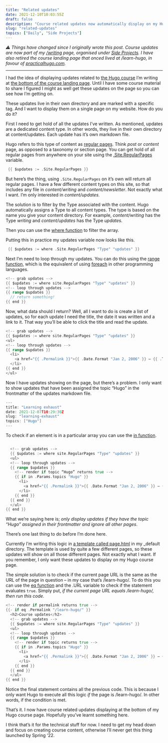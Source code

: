 ```yaml
---
title: "Related updates"
date: 2021-12-10T10:03:55Z
draft: false
description: "Course related updates now automatically display on my Hugo course page. It took some thought but the solution was pretty simple in the end."
slug: "related-updates"
topics: ["Daily", "Side Projects"]
---
```



*⚠️ Things have changed since I originally wrote this post. Course updates are now part of my [/writing](/writing) page, organised under [Side Projects](/topics/side-projects/). I have also retired the course landing page that onced lived at /learn-hugo, in favour of [practicalhugo.com](https://practicalhugo.com).*

---

I had the idea of displaying updates related to [the Hugo course](https://practicalhugo.com) I’m writing at [the bottom of the  course landing page](/learn-hugo/#updates).  Until I have some course material to share I figured I might as well get these updates on the page so you can see how I’m getting on. 

These updates live in their own directory and are marked with a specific tag. And I want to display them on a single page on my website. How do you do it?

First I need to get hold of all the updates I’ve written. As mentioned, updates are a dedicated content type. In other words, they live in their own directory at content/updates. Each update has it’s own markdown file.

Hugo refers to this type of content as [regular pages](https://gohugo.io/variables/site/#sitepages-compared-to-pages). Think *post* or *content* page, as opposed to a taxonomy or section page. You can get hold of all regular pages from anywhere on your site using the [.Site.RegularPages](https://gohugo.io/variables/site/#site-pages) variable. 

```go
 {{ $updates := .Site.RegularPages }} 
```

But here’s the thing, using `.Site.RegularPages` on it’s own will return all regular pages. I have a few different content types on this site, so that includes any file in *content/writing* and *content/newsletter*. Not exactly what I want. I’m only interested in *content/updates.*

The solution is to filter by the Type associated with the content. Hugo automatically assigns a Type to all content types. The type is based on the name you give your content directory. For example, *content/writing* has the Type *writing* and *content/updates* has the Type *updates.* 

Then you can use the [where function](https://gohugo.io/functions/where/) to filter the array.

Putting this in practice my updates variable now looks like this.

```go
 {{ $updates := where .Site.RegularPages "Type" "updates" }} 
```

Next I’m need to loop through my updates. You can do this using the [range function](https://gohugo.io/functions/range/), which is the equivalent of using [foreach](https://developer.mozilla.org/en-US/docs/Web/JavaScript/Reference/Global_Objects/Array/forEach) in other programming languages.

```go
<!-- grab updates -->
{{ $updates := where site.RegularPages "Type" "updates" }}  
<!-- loop through updates -->
{{ range $updates }}
  // return something!  
{{ end }}
```

Now, what data should I return? Well, all I want to do is create a list of updates, so for each update I need the title, the date it was written and a link to it. That way you’ll be able to click the title and read the update.

```go
<!-- grab updates -->
{{ $updates := where site.RegularPages "Type" "updates" }}  
<ul>
<!-- loop through updates -->
{{ range $updates }}
  <li>
    <a href="{{ .Permalink }}">{{ .Date.Format "Jan 2, 2006" }} – {{ .Title }}</a>
  </li>   
{{ end }}
</ul>
```

Now I have updates showing on the page, but there’s a problem. I only want to show updates that have been assigned the topic “Hugo” in the frontmatter of the updates markdown file. 

```go
---
title: "Learning exhaust"
date: 2021-12-07T10:29:30Z
slug: "learning-exhaust"
topics: ["Hugo"]
---
```

To check if an element is in a particular array you can use the [in function](https://gohugo.io/functions/in/).

```go

  <!-- grab updates -->
  {{ $updates := where site.RegularPages "Type" "updates" }}  
  <ul>
  <!-- loop through updates -->
  {{ range $updates }}
    <!-- render if topic “Hugo” returns true -->
    {{ if in .Params.topics "Hugo" }}
      <li>
        <a href="{{ .Permalink }}">{{ .Date.Format "Jan 2, 2006" }} – {{ .Title }}</a>
      </li>   
    {{ end }}
  {{ end }}
  </ul>
{{ end }}
```

What we’re saying here is; *only display updates if they have the topic “Hugo” assigned in their frontmatter and ignore all other pages*.

There’s one last thing to do before I’m done here. 

Currently I’m writing this logic in [a template called page.html](https://github.com/harrycresswell/harry/blob/master/themes/hc-starter/layouts/_default/page.html) in my _default directory. The template is used by quite a few different pages, so these updates will show on all those different pages. Not exactly what I want. If you remember, I only want these updates to display on my Hugo course page. 

The simple solution is to check if the current page URL is the same as the URL of the page in question – in my case that’s /learn-hugo/.  To do this you can use the [eq function](https://gohugo.io/functions/eq/) and the .URL variable to check if the  statement evaluates `true`. Simply put, *if the current page URL equals /learn-hugo/, then run this code*. 

```go
<!-- render if permalink returns true -->
{{- if eq .Permalink "/learn-hugo/" }}
  <h2>Course updates</h2>
  <!-- grab updates -->
  {{ $updates := where site.RegularPages "Type" "updates" }}  
  <ul>
  <!-- loop through updates -->
  {{ range $updates }}
    <!-- render if topic returns true -->
    {{ if in .Params.topics "Hugo" }}
      <li>
        <a href="{{ .Permalink }}">{{ .Date.Format "Jan 2, 2006" }} – {{ .Title }}</a>
      </li>   
    {{ end }}
  {{ end }}
  </ul>
{{ end }}
```

Notice the final statement contains all the previous code. This is because I only want Hugo to execute all this logic *if* the page is /learn-hugo/. In other words, if the condition is met. 

That’s it. I now have course related updates displaying at the bottom of my Hugo course page. Hopefully you’ve learnt something here.

I think that’s it for the technical stuff for now. I need to get my head down and focus on creating course content, otherwise I’ll never get this thing launched by Spring ‘22.